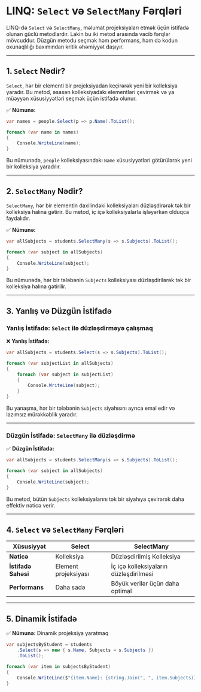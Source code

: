 # LINQ: `Select` və `SelectMany` Fərqləri  

LINQ-də `Select` və `SelectMany`, məlumat projeksiyaları etmək üçün istifadə olunan güclü metodlardır. Lakin bu iki metod arasında vacib fərqlər mövcuddur. Düzgün metodu seçmək həm performans, həm də kodun oxunaqlılığı baxımından kritik əhəmiyyət daşıyır.  

---

## 1. `Select` Nədir?  

`Select`, hər bir elementi bir projeksiyadan keçirərək yeni bir kolleksiya yaradır. Bu metod, əsasən kolleksiyadakı elementləri çevirmək və ya müəyyən xüsusiyyətləri seçmək üçün istifadə olunur.  

✅ **Nümunə:**  

```csharp
var names = people.Select(p => p.Name).ToList();

foreach (var name in names)
{
    Console.WriteLine(name);
}
```

Bu nümunədə, `people` kolleksiyasındakı `Name` xüsusiyyətləri götürülərək yeni bir kolleksiya yaradılır.  

---

## 2. `SelectMany` Nədir?  

`SelectMany`, hər bir elementin daxilindəki kolleksiyaları düzləşdirərək tək bir kolleksiya halına gətirir. Bu metod, iç içə kolleksiyalarla işləyərkən olduqca faydalıdır.  

✅ **Nümunə:**  

```csharp
var allSubjects = students.SelectMany(s => s.Subjects).ToList();

foreach (var subject in allSubjects)
{
    Console.WriteLine(subject);
}
```

Bu nümunədə, hər bir tələbənin `Subjects` kolleksiyası düzləşdirilərək tək bir kolleksiya halına gətirilir.  

---

## 3. Yanlış və Düzgün İstifadə  

### **Yanlış İstifadə:** `Select` ilə düzləşdirməyə çalışmaq  

❌ **Yanlış İstifadə:**  

```csharp
var allSubjects = students.Select(s => s.Subjects).ToList();

foreach (var subjectList in allSubjects)
{
    foreach (var subject in subjectList)
    {
        Console.WriteLine(subject);
    }
}
```

Bu yanaşma, hər bir tələbənin `Subjects` siyahısını ayrıca emal edir və lazımsız mürəkkəblik yaradır.  

---

### **Düzgün İstifadə:** `SelectMany` ilə düzləşdirmə  

✅ **Düzgün İstifadə:**  

```csharp
var allSubjects = students.SelectMany(s => s.Subjects).ToList();

foreach (var subject in allSubjects)
{
    Console.WriteLine(subject);
}
```

Bu metod, bütün `Subjects` kolleksiyalarını tək bir siyahıya çevirərək daha effektiv nəticə verir.  

---

## 4. `Select` və `SelectMany` Fərqləri  

| **Xüsusiyyət**           | **Select**                        | **SelectMany**                     |
|--------------------------|----------------------------------|-----------------------------------|
| **Nəticə**               | Kolleksiya                      | Düzləşdirilmiş Kolleksiya        |
| **İstifadə Sahəsi**      | Element projeksiyası            | İç içə kolleksiyaların düzləşdirilməsi |
| **Performans**           | Daha sadə                       | Böyük verilər üçün daha optimal   |

---

## 5. Dinamik İstifadə  

✅ **Nümunə:** Dinamik projeksiya yaratmaq  

```csharp
var subjectsByStudent = students
    .Select(s => new { s.Name, Subjects = s.Subjects })
    .ToList();

foreach (var item in subjectsByStudent)
{
    Console.WriteLine($"{item.Name}: {string.Join(", ", item.Subjects)}");
}
```
